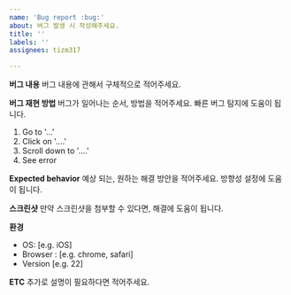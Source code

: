 ```yaml
---
name: 'Bug report :bug:'
about: 버그 발생 시 작성해주세요.
title: ''
labels: ''
assignees: tizm317

---
```


**버그 내용**
버그 내용에 관해서 구체적으로 적어주세요.

**버그 재현 방법**
버그가 일어나는 순서, 방법을 적어주세요. 빠른 버그 탐지에 도움이 됩니다.
1. Go to '...'
2. Click on '....'
3. Scroll down to '....'
4. See error

**Expected behavior**
예상 되는, 원하는 해결 방안을 적어주세요. 방향성 설정에 도움이 됩니다.

**스크린샷**
만약 스크린샷을 첨부할 수 있다면, 해결에 도움이 됩니다.

**환경**
 - OS: [e.g. iOS]
 - Browser : [e.g. chrome, safari]
 - Version [e.g. 22]

**ETC**
추가로 설명이 필요하다면 적어주세요.
